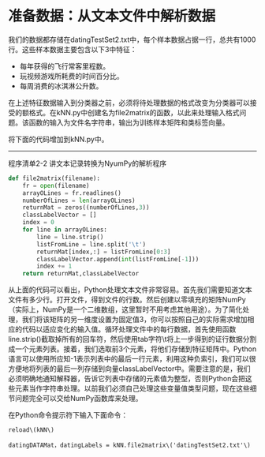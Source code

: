 # 准备数据：从文本文件中解析数据

我们的数据都存储在datingTestSet2.txt中，每个样本数据占据一行，总共有1000行。这些样本数据主要包含以下3中特征：

* 每年获得的飞行常客里程数。
* 玩视频游戏所耗费的时间百分比。
* 每周消费的冰淇淋公升数。

在上述特征数据输入到分类器之前，必须将待处理数据的格式改变为分类器可以接受的额格式。在kNN.py中创建名为file2matrix的函数，以此来处理输入格式问题。该函数的输入为文件名字符串，输出为训练样本矩阵和类标签向量。

将下面的代码增加到kNN.py中。

---

程序清单2-2 讲文本记录转换为NyumPy的解析程序

```py
def file2matrix(filename):
    fr = open(filename)
    arrayOLines = fr.readlines()
    numberOfLines = len(arrayOLines)
    returnMat = zeros((numberOfLines,3))
    classLabelVector = []
    index = 0
    for line in arrayOLines:
        line = line.strip()
        listFromLine = line.split('\t')
        returnMat[index,:] = listFromLine[0:3]
        classLabelVector.append(int(listFromLine[-1]))
        index += 1
    return returnMat,classLabelVector
```

从上面的代码可以看出，Python处理文本文件非常容易。首先我们需要知道文本文件有多少行。打开文件，得到文件的行数。然后创建以零填充的矩阵NumPy（实际上，NumPy是一个二维数组，这里暂时不用考虑其他用途）。为了简化处理，我们将该矩阵的另一维度设置为固定值3，你可以按照自己的实际需求增加相应的代码以适应变化的输入值。循环处理文件中的每行数据，首先使用函数line.strip\(\)截取掉所有的回车符，然后使用tab字符\t将上一步得到的证行数据分割成一个元素列表。接着，我们选取前3个元素，将他们存储到特征矩阵中。Python语言可以使用所应知-1表示列表中的最后一行元素，利用这种负索引，我们可以很方便地将列表的最后一列存储到向量classLabelVector中。需要注意的是，我们必须明确地通知解释器，告诉它列表中存储的元素值为整型，否则Python会把这些元素当作字符串处理。以前我们必须自己处理这些变量值类型问题，现在这些细节问题完全可以交给NumPy函数库来处理。

在Python命令提示符下输入下面命令：

    reload\(kNN\)

    datingDATAMat，datingLabels = kNN.file2matrix\('datingTestSet2.txt'\)

